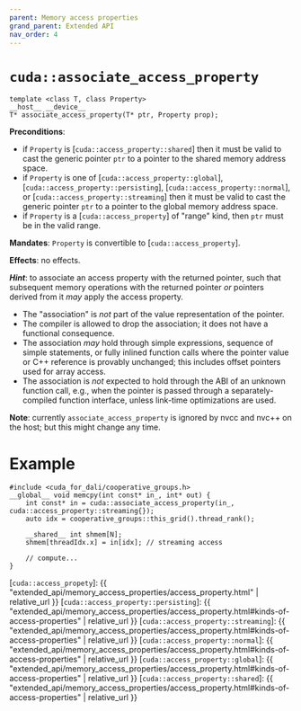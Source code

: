 ```yaml
---
parent: Memory access properties
grand_parent: Extended API
nav_order: 4
---
```


# `cuda::associate_access_property`

```cuda
template <class T, class Property>
__host__ __device__
T* associate_access_property(T* ptr, Property prop);
```

**Preconditions**:
* if `Property` is [`cuda::access_property::shared`] then it must be valid to cast the generic pointer `ptr` to a pointer to the shared memory address space.
* if `Property` is one of [`cuda::access_property::global`], [`cuda::access_property::persisting`], [`cuda::access_property::normal`], or [`cuda::access_property::streaming`] then it must be valid to cast the generic pointer `ptr` to a pointer to the global memory address space.
* if `Property` is a [`cuda::access_property`] of "range" kind, then `ptr` must be in the valid range.

**Mandates**: `Property` is convertible to [`cuda::access_property`].

**Effects**: no effects.

**_Hint_**: to associate an access property with the returned pointer, such that subsequent memory operations with the returned pointer _or_ pointers derived from it _may_ apply the access property.

  * The "association" is _not_ part of the value representation of the pointer.
  * The compiler is allowed to drop the association; it does not have a functional consequence.
  * The association _may_ hold through simple expressions, sequence of simple statements, or fully inlined function calls where the pointer value or C++ reference is provably unchanged; this includes offset pointers used for array access.
  * The association is _not_ expected to hold through the ABI of an unknown function call, e.g., when the pointer is passed through a separately-compiled function interface, unless link-time optimizations are used.

**Note**: currently `associate_access_property` is ignored by nvcc and nvc++ on the host; but this might change any time.

# Example

```cuda
#include <cuda_for_dali/cooperative_groups.h>
__global__ void memcpy(int const* in_, int* out) {
    int const* in = cuda::associate_access_property(in_, cuda::access_property::streaming{});
    auto idx = cooperative_groups::this_grid().thread_rank();

    __shared__ int shmem[N];
    shmem[threadIdx.x] = in[idx]; // streaming access

    // compute...
}
```

[`cuda::access_propety`]: {{ "extended_api/memory_access_properties/access_property.html" | relative_url }}
[`cuda::access_property::persisting`]: {{ "extended_api/memory_access_properties/access_property.html#kinds-of-access-properties" | relative_url }}
[`cuda::access_property::streaming`]: {{ "extended_api/memory_access_properties/access_property.html#kinds-of-access-properties" | relative_url }}
[`cuda::access_property::normal`]: {{ "extended_api/memory_access_properties/access_property.html#kinds-of-access-properties" | relative_url }}
[`cuda::access_property::global`]: {{ "extended_api/memory_access_properties/access_property.html#kinds-of-access-properties" | relative_url }}
[`cuda::access_property::shared`]: {{ "extended_api/memory_access_properties/access_property.html#kinds-of-access-properties" | relative_url }}
